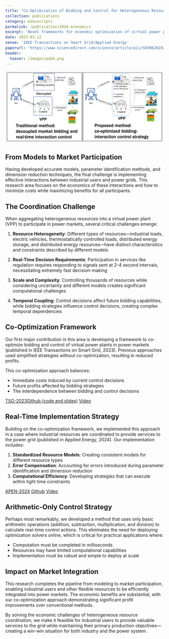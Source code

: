 ```yaml
---
title: "Co-Optimization of Bidding and Control for Heterogeneous Resources in Power Markets"
collection: publications
category: manuscripts
permalink: /publication/2024-economics
excerpt: 'Novel frameworks for economic optimization of virtual power plants with heterogeneous resources including industrial loads'
date: 2023-03-12
venue: 'IEEE Transactions on Smart Grid/Applied Energy'
paperurl: 'https://www.sciencedirect.com/science/article/pii/S0306261924002599'
header:
  teaser: /images/pub4.png
---
```


![Economic Optimization](/images/pub4.png)

## From Models to Market Participation

Having developed accurate models, parameter identification methods, and dimension reduction techniques, the final challenge is implementing effective interactions between industrial users and power grids. This research area focuses on the economics of these interactions and how to minimize costs while maximizing benefits for all participants.

## The Coordination Challenge

When aggregating heterogeneous resources into a virtual power plant (VPP) to participate in power markets, several critical challenges emerge:

1. **Resource Heterogeneity**: Different types of resources—industrial loads, electric vehicles, thermostatically controlled loads, distributed energy storage, and distributed energy resources—have distinct characteristics and constraints described by different models

2. **Real-Time Decision Requirements**: Participation in services like regulation requires responding to signals sent at 2-4 second intervals, necessitating extremely fast decision-making

3. **Scale and Complexity**: Controlling thousands of resources while considering uncertainty and different models creates significant computational challenges

4. **Temporal Coupling**: Control decisions affect future bidding capabilities, while bidding strategies influence control decisions, creating complex temporal dependencies

## Co-Optimization Framework

Our first major contribution in this area is developing a framework to co-optimize bidding and control of virtual power plants in power markets (published in IEEE Transactions on Smart Grid, 2023). Previous approaches used simplified strategies without co-optimization, resulting in reduced profits.

This co-optimization approach balances:
- Immediate costs induced by current control decisions
- Future profits affected by bidding strategies
- The interdependence between bidding and control decisions

[TSG-2023](https://ieeexplore.ieee.org/document/10689111)[Github (code and slides)](https://github.com/Rick10119/Co-Optimizing-Bidding-and-Power-Allocation-of-an-EV-Aggregator) [Video](https://www.bilibili.com/video/BV1u3QDYFEKi)

## Real-Time Implementation Strategy

Building on the co-optimization framework, we implemented this approach in a case where industrial resources are coordinated to provide services to the power grid (published in Applied Energy, 2024). Our implementation includes:

1. **Standardized Resource Models**: Creating consistent models for different resource types
2. **Error Compensation**: Accounting for errors introduced during parameter identification and dimension reduction
3. **Computational Efficiency**: Developing strategies that can execute within tight time constraints

[APEN-2024](https://www.sciencedirect.com/science/article/pii/S0306261924002599) [Github](https://github.com/Rick10119/Real-time-operation-strategy-of-virtual-power-plants) [Video](https://www.bilibili.com/video/BV1CpQDYDE67)

## Arithmetic-Only Control Strategy

Perhaps most remarkably, we developed a method that uses only basic arithmetic operations (addition, subtraction, multiplication, and division) to calculate real-time control actions. This eliminates the need for deploying optimization solvers online, which is critical for practical applications where:

- Computation must be completed in milliseconds
- Resources may have limited computational capabilities
- Implementation must be robust and simple to deploy at scale



## Impact on Market Integration

This research completes the pipeline from modeling to market participation, enabling industrial users and other flexible resources to be efficiently integrated into power markets. The economic benefits are substantial, with our co-optimization approach demonstrating significant profit improvements over conventional methods.

By solving the economic challenges of heterogeneous resource coordination, we make it feasible for industrial users to provide valuable services to the grid while maintaining their primary production objectives—creating a win-win situation for both industry and the power system. 